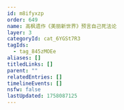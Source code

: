 ```yaml
---
id: m8ifyxzp
order: 649
name: 高枫遗作《美丽新世界》预言自己死法论
layer: 3
categoryId: cat_6YGSt7R3
tagIds:
  - tag_845zMOEe
aliases: []
titledLinks: []
parent: ""
relatedEntries: []
timelineEvents: []
nsfw: false
lastUpdated: 1758087125
---
```


